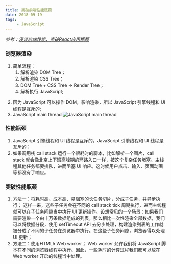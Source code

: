 ```yaml
---
title: 突破前端性能瓶颈
date: 2018-09-19
tags:
     - JavaScript
---
```


*参考：[漫谈前端性能，突破React应用瓶颈](https://mp.weixin.qq.com/s/tCLvRad-WrnFKJiStU7BKw)*

### 浏览器渲染

1. 简单流程：
    1. 解析渲染 DOM Tree；
    2. 解析渲染 CSS Tree；
    3. DOM Tree + CSS Tree => Render Tree；
    4. 解析执行 JavaScript;
<!-- more -->
2. 因为 JavaScript 可以操作 DOM，影响渲染，所以 JavaScript 引擎线程和 UI 线程是互斥的;
3. JavaScript main thread
    ![JavaScript main thread](https://raw.githubusercontent.com/15754600159/my-practice/master/04%20note/images/JavaScript%E4%B8%BB%E7%BA%BF%E7%A8%8B.png)

### 性能瓶颈

1. JavaScript 引擎线程和 UI 线程是互斥的，JavaScript 引擎线程和 UI 线程是互斥的；
2. 如果调用栈 call stack 运行一个很耗时的脚本，比如解析一个图片，call stack 就会像北京上下班高峰期的环路入口一样，被这个复杂任务堵塞。主线程其他任务都要排队，进而阻塞 UI 响应。这时候用户点击、输入、页面动画等都没有了响应。

### 突破性能瓶颈

1. 方法一：将耗时高、成本高、易阻塞的长任务切片，分成子任务，并异步执行；
    这样一来，这些子任务会在不同的 call stack tick 周期执行，进而主线程就可以在子任务间隙当中执行 UI 更新操作。设想常见的一个场景：如果我们需要渲染一个由十万条数据组成的列表，那么相比一次性渲染全部数据，我们可以将数据分段，使用 setTimeout API 去分步处理，构建渲染列表的工作就被分成了不同的子任务在浏览器中执行。在这些子任务间隙，浏览器得以处理 UI 更新；
2. 方法二：使用HTML5 Web worker；
    Web worker 允许我们将 JavaScript 脚本在不同的浏览器线程中执行。因此，一些耗时的计算过程我们都可以放在 Web worker 开启的线程当中处理。